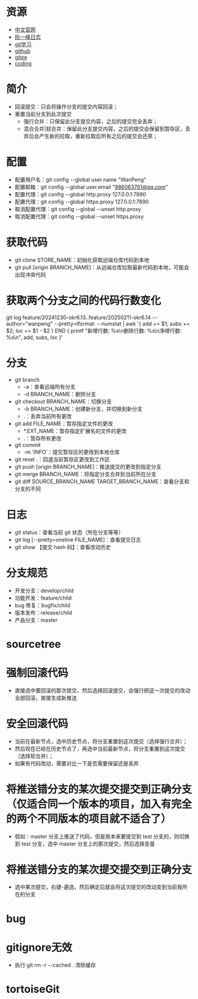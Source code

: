 # 资源
- [中文官网](http://git.oschina.net/progit/)
- [阮一峰日志](https://www.ruanyifeng.com/blog/2015/12/git-cheat-sheet.html)
- [git学习](https://learngitbranching.js.org/?locale=zh_CN)
- [github](https://github.com/)
- [gitee](https://gitee.com/)
- [coding](https://coding.net/)

# 简介
- 回滚提交：只会将操作分支的提交内容回滚；
- 重置当前分支到此次提交
  - 强行合并：只保留此分支提交内容，之后的提交完全丢弃；
  - 混合合并|软合并：保留此分支提交内容，之后的提交会保留到暂存区，丢弃后会产生新的拉取，重新拉取后所有之后的提交会还原；

# 配置
- 配置用户名：git config --global user.name "WanPeng"
- 配置邮箱：git config --global user.email "986063761@qq.com"
- 配置代理：git config --global http.proxy 127.0.0.1:7890
- 配置代理：git config --global https.proxy 127.0.0.1:7890
- 取消配置代理：git config --global --unset http.proxy
- 取消配置代理：git config --global --unset https.proxy

# 获取代码
- git clone STORE_NAME：初始化获取远端仓库代码到本地
- git pull [origin BRANCH_NAME]：从远端仓库拉取最新代码到本地，可能会出现冲突代码

# 获取两个分支之间的代码行数变化
git log feature/20241230-okr6.13..feature/20250211-okr6.14 --author="wanpeng" --pretty=tformat: --numstat | awk '{ add += $1; subs += $2; loc += $1 - $2 } END { printf "新增行数: %s\n删除行数: %s\n净增行数: %s\n", add, subs, loc }'

# 分支
- git branch 
  - -a：查看远端所有分支
  - -d BRANCH_NAME：删除分支
- git checkout BRANCH_NAME：切换分支
  - -b BRANCH_NAME：创建新分支，并切换到新分支
  - .：丢弃当前所有更改
- git add FILE_NAME：暂存指定文件的更改
  - *.EXT_NAME：暂存指定扩展名的文件的更改
  - .：暂存所有更改
- git commit
  - -m 'INFO'：提交暂存区的更改到本地仓库
- git reset .：回退当前暂存区更改到工作区
- git push [origin BRANCH_NAME]：推送提交的更改到指定分支
- git merge BRANCH_NAME：将指定分支合并到当前所在分支
- git diff SOURCE_BRANCH_NAME TARGET_BRANCH_NAME：查看分支和分支的不同

# 日志
- git status：查看当前 git 状态（所在分支等等）
- git log [--pretty=oneline FILE_NAME]：查看提交日志
- git show 【提交 hash 码】：查看改动历史

# 分支规范
- 开发分支：develop/child
- 功能开发：feature/child
- bug 修复：bugfix/child
- 版本发布：release/child
- 产品分支：master

# sourcetree

# 强制回滚代码
- 直接选中要回滚的那次提交，然后选择回滚提交，会强行把这一次提交的改动全部回滚，直接生成新推送

# 安全回滚代码
- 当前在最新节点，选中历史节点，将分支重置到这次提交（选择强行合并）；
- 然后现在已经在历史节点了，再选中当前最新节点，将分支重置到这次提交（选择软合并）；
- 如果有代码改动，需要对比一下是否需要保留还是丢弃

# 将推送错分支的某次提交提交到正确分支（仅适合同一个版本的项目，加入有完全的两个不同版本的项目就不适合了）
- 假如：master 分支上推送了代码，但是我本来要提交到 test 分支的，则切换到 test 分支，选中 master 分支上的那次提交，然后选择变基

# 将推送错分支的某次提交提交到正确分支
- 选中某次提交，右键-遴选，然后确定后就会将这次提交的改动变到当前我所在的分支


# bug

# gitignore无效
- 执行 git rm -r --cached . 清除缓存

# tortoiseGit
